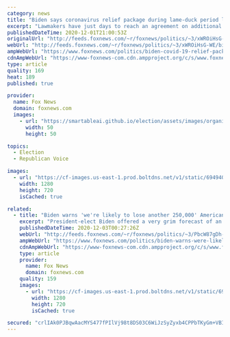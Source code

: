 ```yaml
---
category: news
title: "Biden says coronavirus relief package during lame-duck period likely 'just a start'"
excerpt: "Lawmakers have just days to reach an agreement on additional relief before Congress closes for the year."
publishedDateTime: 2020-12-01T21:00:53Z
originalUrl: "http://feeds.foxnews.com/~r/foxnews/politics/~3/xWROiHsG-WE/biden-covid-19-relief-package-lame-duck-period-likely-just-a-start"
webUrl: "http://feeds.foxnews.com/~r/foxnews/politics/~3/xWROiHsG-WE/biden-covid-19-relief-package-lame-duck-period-likely-just-a-start"
ampWebUrl: "https://www.foxnews.com/politics/biden-covid-19-relief-package-lame-duck-period-likely-just-a-start.amp"
cdnAmpWebUrl: "https://www-foxnews-com.cdn.ampproject.org/c/s/www.foxnews.com/politics/biden-covid-19-relief-package-lame-duck-period-likely-just-a-start.amp"
type: article
quality: 169
heat: 189
published: true

provider:
  name: Fox News
  domain: foxnews.com
  images:
    - url: "https://smartableai.github.io/election/assets/images/organizations/foxnews.com-50x50.jpg"
      width: 50
      height: 50

topics:
  - Election
  - Republican Voice

images:
  - url: "https://cf-images.us-east-1.prod.boltdns.net/v1/static/694940094001/65cf5a5c-9728-4133-b323-de669e0545e8/ca5dbb94-67b3-49a7-88a0-2b0d4e389b3b/1280x720/match/image.jpg"
    width: 1280
    height: 720
    isCached: true

related:
  - title: "Biden warns 'we're likely to lose another 250,000' Americans from coronavirus 'between now and January'"
    excerpt: "President-elect Biden offered a very grim forecast of an uptick in coronavirus deaths in the United States as winter steadily approaches. "
    publishedDateTime: 2020-12-03T00:27:26Z
    webUrl: "http://feeds.foxnews.com/~r/foxnews/politics/~3/PbcW87gDh-s/biden-warns-were-likely-to-lose-another-250000-americans-from-coronavirus-between-now-and-january"
    ampWebUrl: "https://www.foxnews.com/politics/biden-warns-were-likely-to-lose-another-250000-americans-from-coronavirus-between-now-and-january.amp"
    cdnAmpWebUrl: "https://www-foxnews-com.cdn.ampproject.org/c/s/www.foxnews.com/politics/biden-warns-were-likely-to-lose-another-250000-americans-from-coronavirus-between-now-and-january.amp"
    type: article
    provider:
      name: Fox News
      domain: foxnews.com
    quality: 159
    images:
      - url: "https://cf-images.us-east-1.prod.boltdns.net/v1/static/694940094001/c95a5797-6325-4edf-b550-55d6ba05e46a/6ee5f15d-eff6-41fd-8bc5-503dd445ba70/1280x720/match/image.jpg"
        width: 1280
        height: 720
        isCached: true

secured: "crlIAk0PJBqwAacMYS477fPIlVj98t8DS03C6WiJzSyZyxb4CPPbTKyGm+VBI8xIOOFPzpPGBbkK4TKjxk3u/zFAxidgWS3wwLwOid+vpWKCMM1koms+NYdUgi2mJ/sKczyzzIOBSP8Pfr/fniZ4uRR8Fg53XK/9Wortz6qoTH67Qb4VwyZsqLpoKUSdowQl/m4c0r1RL6SuGzaItf0sJaaL7f6bxC39g7EP5ODxIkcIi9za0HnSqu0LazfNq18+ngfODSYCKOZdvZtDvXmZPppIJjZ7RUKV/cDBr93hhTNyAqiJoTNGBKCv0DhyY9TejcgCsqXgTcWxO/LpKOP6h+pzuFPJVv8AYGN5ETDj0Ls=;1gi19yj+/1/dEJ0mdq2U2Q=="
---
```


